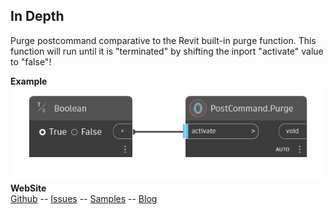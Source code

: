 ﻿## In Depth  
Purge postcommand comparative to the Revit built-in purge function. This function will run until it is "terminated" by shifting the inport "activate" value to "false"!  
  
**Example**  
![Illustration](./Orchid.RevitProject.Common.PostCommand.Purge.png)
**WebSite**  
[Github](https://github.com/erfajo/OrchidForDynamo) -- [Issues](https://github.com/erfajo/OrchidForDynamo/issues) -- [Samples](https://github.com/erfajo/OrchidForDynamo/tree/master/Samples) -- [Blog](https://erfajo.blogspot.com)
